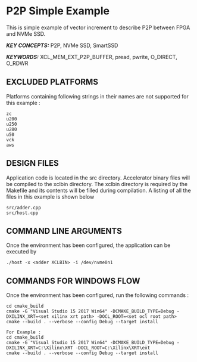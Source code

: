 P2P Simple Example
======================

This is simple example of vector increment to describe P2P between FPGA and NVMe SSD.

***KEY CONCEPTS:*** P2P, NVMe SSD, SmartSSD

***KEYWORDS:*** XCL_MEM_EXT_P2P_BUFFER, pread, pwrite, O_DIRECT, O_RDWR

## EXCLUDED PLATFORMS
Platforms containing following strings in their names are not supported for this example :
```
zc
u200
u250
u280
u50
vck
aws
```

##  DESIGN FILES
Application code is located in the src directory. Accelerator binary files will be compiled to the xclbin directory. The xclbin directory is required by the Makefile and its contents will be filled during compilation. A listing of all the files in this example is shown below

```
src/adder.cpp
src/host.cpp
```

##  COMMAND LINE ARGUMENTS
Once the environment has been configured, the application can be executed by
```
./host -x <adder XCLBIN> -i /dev/nvme0n1
```

##  COMMANDS FOR WINDOWS FLOW
Once the environment has been configured, run the following commands : 
```
cd cmake_build
cmake -G "Visual Studio 15 2017 Win64" -DCMAKE_BUILD_TYPE=Debug -DXILINX_XRT=<set xilinx xrt path> -DOCL_ROOT=<set ocl root path>
cmake --build . --verbose --config Debug --target install

For Example : 
cd cmake_build
cmake -G "Visual Studio 15 2017 Win64" -DCMAKE_BUILD_TYPE=Debug -DXILINX_XRT=C:\Xilinx\XRT -DOCL_ROOT=C:\Xilinx\XRT\ext
cmake --build . --verbose --config Debug --target install
```
